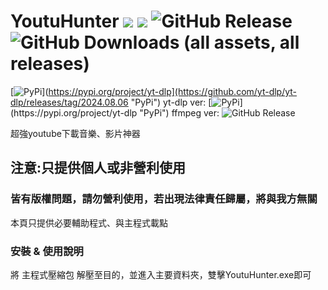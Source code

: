 # YoutuHunter ![](https://img.shields.io/badge/Rates-5_stars-orange) ![](https://img.shields.io/badge/Only_personal_use_&__Non--profit-330033) ![GitHub Release](https://img.shields.io/github/v/release/memtrain/YoutuHunter) ![GitHub Downloads (all assets, all releases)](https://img.shields.io/github/downloads/memtrain/YoutuHunter/total)


[![PyPi](https://img.shields.io/badge/-PyPi-blue.svg?logo=pypi&labelColor=555555&style=for-the-badge)](https://pypi.org/project/yt-dlp](https://github.com/yt-dlp/yt-dlp/releases/tag/2024.08.06 "PyPi")
yt-dlp ver:
[![PyPi]("https://img.shields.io/github/v/release/yt-dlp/yt-dlp?style=for-the-badge&color=990000")](https://pypi.org/project/yt-dlp "PyPi")
ffmpeg ver:
![GitHub Release](https://img.shields.io/github/v/release/GyanD/codexffmpeg?style=for-the-badge&color=009900)

超強youtube下載音樂、影片神器
## 注意:只提供個人或非營利使用
### 皆有版權問題，請勿營利使用，若出現法律責任歸屬，將與我方無關
本頁只提供必要輔助程式、與主程式載點

### 安裝 & 使用說明
將 主程式壓縮包 解壓至目的，並進入主要資料夾，雙擊YoutuHunter.exe即可

